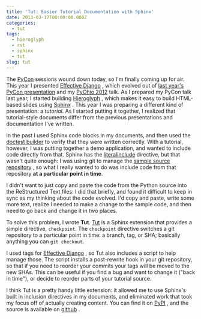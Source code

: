 ```yaml
---
title: 'Tut: Easier Tutorial Documentation with Sphinx'
date: 2013-03-17T00:00:00.000Z
categories:
  - tut
tags:
  - hieroglyph
  - rst
  - sphinx
  - tut
slug: tut
---
```

The [PyCon][1]  sessions wound down today, so I'm finally coming up for air. This year I presented [Effective Django][2] , which evolved out of [last year's PyCon presentation][3]  and my [PyOhio 2012][4]  talk. As I prepared my PyCon talk last year, I started building [Hieroglyph][5] , which makes it easy to build HTML-based slides using [Sphinx][6] . This year I was preparing a different kind of presentation: a _tutorial_. As I started putting it together, I realized that tutorial-style documents differ from the previous presentations and documentation I've written.

In the past I used Sphinx code blocks in my documents, and then used the [doctest builder][7]  to verify that they were written correctly. With a tutorial, however, I was putting together a demo application, and wanted to include code directly from that. Sphinx has the [literalinclude][8]  directive, but that wasn't quite enough: I was using git to manage the [sample source repository][9] , so what I really wanted to do was include code from that repository **at a particular point in time**.

I didn't want to just copy and paste the code from the Python source into the ReStructured Text files: I did that briefly, and found it difficult to keep in sync as my thinking about the code evolved. I'd copy and paste, write some more text, realize I needed to make a change to the sample code, and then need to go back and change it in two places.

To solve this problem, I wrote **Tut**. [Tut][10]  is a Sphinx extension that provides a simple directive, `checkpoint`. The `checkpoint` directive switches a git repository to a particular point in time: a branch, tag, or SHA; basically anything you can `git checkout`.

I used tags for [Effective Django][2] , so Tut also includes a script to help manage those. The script installs a post-rewrite hook in your git repository, so that if you need to reorder your commits your tags will be moved to the new SHAs. This can be useful if you find a bug and want to change it ("back in time"), or decide to reorder parts of your tutorial source.

I think Tut is a pretty handy little extension: it allowed me to use Sphinx's built in inclusion directives in my documents, and eliminated work that took my focus off of actually creating content. You can find it on [PyPI][10] , and the source is available on [github][11] .



 [1]: https://us.pycon.org/2013/
 [2]: https://us.pycon.org/2013/schedule/presentation/9/
 [3]: https://us.pycon.org/2012/schedule/presentation/420/
 [4]: http://pyvideo.org/video/1376/effective-django
 [5]: http://hieroglyph.io/
 [6]: http://sphinx-doc.org/
 [7]: http://sphinx-doc.org/ext/doctest.html
 [8]: http://sphinx-doc.org/markup/code.html#directive-literalinclude
 [9]: https://github.com/nyergler/effective-django-tutorial
 [10]: https://pypi.python.org/pypi/tut
 [11]: https://github.com/nyergler/tut
